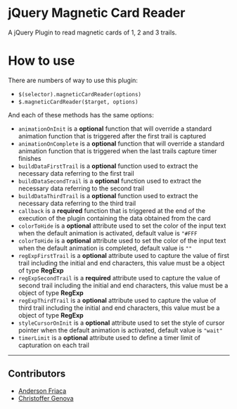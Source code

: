 # jQuery Magnetic Card Reader
A jQuery Plugin to read magnetic cards of 1, 2 and 3 trails.

# How to use

There are numbers of way to use this plugin:

* `$(selector).magneticCardReader(options)`
* `$.magneticCardReader($target, options)`

And each of these methods has the same options:

* `animationOnInit` is a **optional** function that will override a standard animation function that is triggered after the first trail is captured
* `animationOnComplete` is a **optional** function that will override a standard animation function that is triggered when the last trails capture timer finishes
* `buildDataFirstTrail` is a **optional** function used to extract the necessary data referring to the first trail
* `buildDataSecondTrail` is a **optional** function used to extract the necessary data referring to the second trail
* `buildDataThirdTrail` is a **optional** function used to extract the necessary data referring to the third trail
* `callback` is a **required** function that is triggered at the end of the execution of the plugin containing the data obtained from the card
* `colorToHide` is a **optional** attribute used to set the color of the input text when the default animation is activated, default value is `"#FFF`
* `colorToHide` is a **optional** attribute used to set the color of the input text when the default animation is completed, default value is `""`
* `regExpFirstTrail` is a **optional** attribute used to capture the value of first trail including the initial and end characters, this value must be a object of type **RegExp**
* `regExpSecondTrail` is a **required** attribute used to capture the value of second trail including the initial and end characters, this value must be a object of type **RegExp**
* `regExpThirdTrail` is a **optional** attribute used to capture the value of third trail including the initial and end characters, this value must be a object of type **RegExp**
* `styleCursorOnInit` is a **optional** attribute used to set the style of cursor pointer when the default animation is activated, default value is `"wait"`
* `timerLimit` is a **optional** attribute used to define a timer limit of capturation on each trail

---
## Contributors
 * [Anderson Friaça](https://github.com/AndersonFriaca)
 * [Christoffer Genova](https://github.com/ChristofferGenova)
